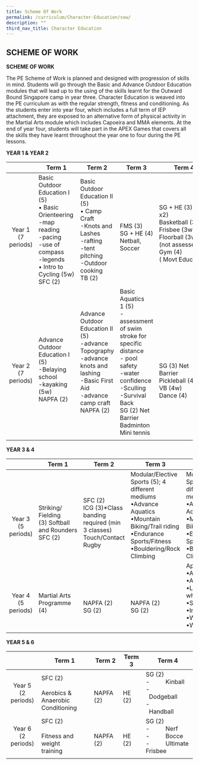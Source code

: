 ```yaml
---
title: Scheme Of Work
permalink: /curriculum/Character-Education/sow/
description: ""
third_nav_title: Character Education
---
```

## SCHEME OF WORK

**SCHEME OF WORK**

The PE Scheme of Work is planned and designed with progression of skills in mind. Students will go through the Basic and Advance Outdoor Education modules that will lead up to the using of the skills learnt for the Outward Bound Singapore camp in year three. Character Education is weaved into the PE curriculum as with the regular strength, fitness and conditioning. As the students enter into year four, which includes a full term of IEP attachment, they are exposed to an alternative form of physical activity in the Martial Arts module which includes Capoeira and MMA elements. At the end of year four, students will take part in the APEX Games that covers all the skills they have learnt throughout the year one to four during the PE lessons.

**YEAR 1 & YEAR 2**

|   | Term 1  | Term 2  | Term 3  | Term 4  |
|:-:|---|---|---|---|
| <br><br>Year 1<br>(7 periods)  | Basic Outdoor Education I (5)<br>• Basic Orienteering<br>\-map reading<br>\-pacing<br>\-use of compass<br>\-legends<br>• Intro to Cycling (5w)<br>SFC (2)  | Basic Outdoor Education II (5)<br>• Camp Craft<br>\-Knots and Lashes<br>\-rafting<br>\-tent pitching<br>\-Outdoor cooking<br>TB (2)  | <br><br>FMS (3)<br>SG + HE (4)<br>Netball, Soccer  | <br>SG + HE (3) (4w x2)<br>Basketball (3w), <br>Frisbee (3w),<br>Floorball (3w)<br>(not assessed)<br>Gym (4)( Movt Education)  |
|<br><br><br> Year 2<br>(7 periods)  | <br><br>Advance Outdoor Education I (5)<br>\-Belaying school<br>\-kayaking (5w)<br>NAPFA (2)  | Advance Outdoor Education II (5)<br>\-advance Topography<br>\-advance knots and lashing<br>\-Basic First Aid<br>\-advance camp craft<br>NAPFA (2)  | Basic Aquatics 1 (5)<br>\-assessment of swim stroke for specific distance<br>\- pool safety<br>\-water confidence<br>\-Sculling<br>\-Survival Back<br>SG (2) Net Barrier<br>Badminton<br>Mini tennis  | <br><br><br><br><br>SG (3) Net Barrier<br>Pickleball (4w), <br>VB (4w)<br>Dance (4)  |
|   |   |   |   |   |

**YEAR 3 & 4**

|   | Term 1  | Term 2  | Term 3  | Term 4  |
|:-:|---|---|---|---|
| <br><br><br>Year 3<br>(5 periods)  | <br><br>Striking/ Fielding <br>(3) Softball and Rounders<br>SFC (2)  | <br><br>SFC (2)<br>ICG (3)\*Class banding required (min 3 classes)<br>Touch/Contact Rugby  | Modular/Elective Sports (5); 4 different mediums<br>•Advance Aquatics<br>•Mountain Biking/Trail riding<br>•Endurance Sports/Fitness<br>•Bouldering/Rock Climbing  | Modular/Elective Sports (5); 4 different mediums<br>•Advance Aquatics<br>•Mountain Biking/Trail riding<br>•Endurance Sports/Fitness<br>•Bouldering/Rock Climbing  |
| <br><br>Year 4<br>(5 periods)  | <br><br>Martial Arts Programme <br>(4)  | <br><br><br>NAPFA (2)<br>SG (2)  | <br><br><br>NAPFA (2)<br>SG (2)  | Apex Games (4)<br>•Amazing Race I<br>•Amazing Race II<br>•Land Ex on wheels<br>•Sports Fiesta<br>•Inclusive sports <br>•Water Carnival <br>•Water Carnival  |
|   |   |   |   |   |

**YEAR 5 & 6**

|   | Term 1  | Term 2  | Term 3  | Term 4  |
|:-:|---|---|---|---|
| Year 5<br>(2 periods)  | SFC (2)<br><br>Aerobics & <br>Anaerobic Conditioning  |<br> NAPFA (2)  | <br>HE (2)  | SG (2)<br>\-          Kinball<br>\-          Dodgeball<br>\-          Handball  |
| Year 6<br>(2 periods)  | SFC (2)<br><br>Fitness and weight <br>training  | <br>NAPFA (2)  | <br> HE (2) | SG (2)<br>\-          Nerf<br>\-          Bocce<br>\-          Ultimate Frisbee  |
|   |   |   |   |   |
